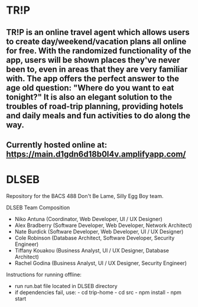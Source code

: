 # TR!P
## TR!P is an online travel agent which allows users to create day/weekend/vacation plans all online for free. With the randomized functionality of the app, users will be shown places they've never been to, even in areas that they are very familiar with. The app offers the perfect answer to the age old question: "Where do you want to eat tonight?" It is also an elegant solution to the troubles of road-trip planning, providing hotels and daily meals and fun activities to do along the way. 

## Currently hosted online at: https://main.d1gdn6d18b0l4v.amplifyapp.com/

# DLSEB
Repository for the BACS 488 Don't Be Lame, Silly Egg Boy team.

DLSEB Team Composition
- Niko Antuna (Coordinator, Web Developer, UI / UX Designer)
- Alex Bradberry (Software Developer, Web Developer, Network Architect)
- Nate Burdick (Software Developer, Web Developer, UI / UX Designer)
- Cole Robinson (Database Architect, Software Developer, Security Engineer)
- Tiffany Kouakou (Business Analyst, UI / UX Designer, Database Architect)
- Rachel Godina (Business Analyst, UI / UX Designer, Security Engineer)

Instructions for running offline:
  - run run.bat file located in DLSEB directory
  - if dependencies fail, use: 
        - cd trip-home
        - cd src
        - npm install
        - npm start
